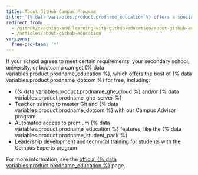 ```yaml
---
title: About GitHub Campus Program 
intro: '{% data variables.product.prodname_education %} offers a special free product for schools that want to make the most of {% data variables.product.prodname_dotcom %} for their community and agree to specific program requirements.'
redirect_from:
  - /github/teaching-and-learning-with-github-education/about-github-education
  - /articles/about-github-education
versions:
  free-pro-team: '*'
---
```


If your school agrees to meet certain requirements, your secondary school, university, or bootcamp can get {% data variables.product.prodname_education %}, which offers the best of {% data variables.product.prodname_dotcom %} for free, including:
- {% data variables.product.prodname_ghe_cloud %} and/or {% data variables.product.prodname_ghe_server %}
- Teacher training to master Git and {% data variables.product.prodname_dotcom %} with our Campus Advisor program
- Automated access to premium {% data variables.product.prodname_education %} features, like the {% data variables.product.prodname_student_pack %}
- Leadership development and technical training for students with the Campus Experts program

For more information, see the [official {% data variables.product.prodname_education %}](https://education.github.com/partners/schools) page.
